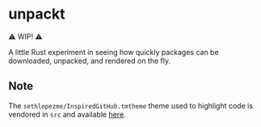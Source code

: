 # unpackt

:warning: WIP! :warning:

A little Rust experiment in seeing how quickly packages can be downloaded, unpacked, and rendered on the fly.

## Note

The `sethlopezme/InspiredGitHub.tmtheme` theme used to highlight code is
vendored in `src` and available
[here](https://github.com/sethlopezme/InspiredGitHub.tmtheme).
